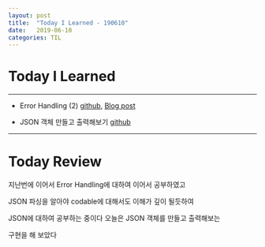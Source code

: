 ```yaml
---
layout: post
title:  "Today I Learned - 190610"
date:   2019-06-10
categories: TIL
---
```


# Today I Learned

---

- Error Handling (2) [github](https://github.com/VincentGeranium/VincentGeranium.github.io/blob/master/_posts/2019-06-10-ErrorHandling-2.markdown), [Blog post](https://vincentgeranium.github.io/ios,/swift/2019/06/10/ErrorHandling-2.html)

- JSON 객체 만들고 출력해보기 [github](https://github.com/VincentGeranium/Swift-Study/tree/master/2019-06-10-Write-JSON-Object-to-OutputStream.playground)

---

# Today Review

지난번에 이어서 Error Handling에 대하여 이어서 공부하였고

JSON 파싱을 알아야 codable에 대해서도 이해가 깊이 될듯하여

JSON에 대하여 공부하는 중이다 오늘은 JSON 객체를 만들고 출력해보는

구현을 해 보았다
